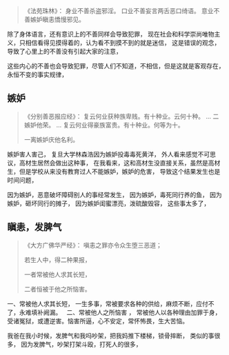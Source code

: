 > 《法苑珠林》：
> 身业不善杀盗邪淫。
> 口业不善妄言两舌恶口绮语。
> 意业不善嫉妒瞋恚憍慢邪见。

除了身体语言，还有意识上的不善同样会导致犯罪，
现在社会和科学崇尚唯物主义，只相信看得见摸得着的，认为看不到摸不到的就是迷信，
这是错误的观念，导致了心里上的不善没有引起大家的注意，

这些内心的不善也会导致犯罪，尽管人们不知道，不相信，但是这就是客观存在，永恒不变的事实规律，

## 嫉妒
> 《分别善恶报应经》：
> 复云何业获种族卑贱。有十种业。云何十种。
> ...
> 二嫉妒他荣。
> ...
> 复云何业得豪族富贵。有十种业。何等为十。
> 
> 一离嫉妒庆他名利。

嫉妒害人害己，
复旦大学林森浩因为嫉妒投毒毒死黄洋，
外人看来感觉不可思议，高材生居然会做出这种事，
在我看来，这和高材生没直接关系，虽然是高材生，但是学校从来没有教育过人不能嫉妒，嫉妒的危害，
导致这个结果发生也是时间问题，

因为嫉妒，恶意破坏障碍别人的事经常发生，
因为嫉妒，毒死同行养的鱼，
因为嫉妒，砸坏同行的摊子，
因为嫉妒闺蜜漂亮，泼硫酸毁容，
这些事太多了，

## 瞋恚，发脾气
> 《大方广佛华严经》：
> 嗔恚之罪亦令众生堕三恶道；
> 
> 若生人中，得二种果报，
> 
> 一者常被他人求其长短，
> 
> 二者恒被于他之所恼害。


一、常被他人求其长短，  一生多事，常被要求各种的供给，麻烦不断，应付不了，永难填补阙漏。
&nbsp;
二、常被他人之所恼害   ， 常被他人以各种理由加罪于身，受诸冤狱，或遭逆害。恼害所逼，心不安定，常怀怖畏，生大苦恼。

我爸在我小时候，发脾气和我吗吵架，把我妈推下楼梯，锁骨摔断，
类似的事很多，
因为发脾气，吵架打架斗殴，打死人的很多，
